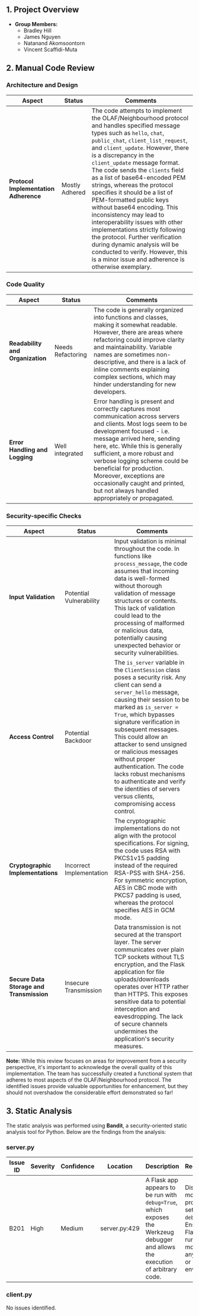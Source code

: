 ## 1. Project Overview
- **Group Members:**
  - Bradley Hill
  - James Nguyen
  - Natanand Akomsoontorn
  - Vincent Scaffidi-Muta


## 2. Manual Code Review

### Architecture and Design

| **Aspect**                                               | **Status**               | **Comments**                                                                                                                                                                                                                                                                                                                                                                                                                                                                                                                                                                                                                                                                                                         |
| -------------------------------------------------------- | ------------------------ | -------------------------------------------------------------------------------------------------------------------------------------------------------------------------------------------------------------------------------------------------------------------------------------------------------------------------------------------------------------------------------------------------------------------------------------------------------------------------------------------------------------------------------------------------------------------------------------------------------------------------------------------------------------------------------------------------------------------- |
| **Protocol Implementation Adherence**                    | Mostly Adhered           | The code attempts to implement the OLAF/Neighbourhood protocol and handles specified message types such as `hello`, `chat`, `public_chat`, `client_list_request`, and `client_update`. However, there is a discrepancy in the `client_update` message format. The code sends the `clients` field as a list of base64-encoded PEM strings, whereas the protocol specifies it should be a list of PEM-formatted public keys without base64 encoding. This inconsistency may lead to interoperability issues with other implementations strictly following the protocol. Further verification during dynamic analysis will be conducted to verify. However, this is a minor issue and adherence is otherwise exemplary. |

### Code Quality

| **Aspect**                       | **Status**        | **Comments**                                                                                                                                                                                                                                                                                                                                                                                                             |
| -------------------------------- | ----------------- | ------------------------------------------------------------------------------------------------------------------------------------------------------------------------------------------------------------------------------------------------------------------------------------------------------------------------------------------------------------------------------------------------------------------------ |
| **Readability and Organization** | Needs Refactoring | The code is generally organized into functions and classes, making it somewhat readable. However, there are areas where refactoring could improve clarity and maintainability. Variable names are sometimes non-descriptive, and there is a lack of inline comments explaining complex sections, which may hinder understanding for new developers.                                                                      |
| **Error Handling and Logging**   | Well integrated   | Error handling is present and correctly captures most communication across servers and clients.  Most logs seem to be development focused - i.e. message arrived here, sending here, etc. While this is generally sufficient, a more robust and verbose logging scheme could be beneficial for production. Moreover, exceptions are occasionally caught and printed, but not always handled appropriately or propagated. |

### Security-specific Checks

| **Aspect**                               | **Status**               | **Comments**                                                                                                                                                                                                                                                                                                                                                                                                                                                                             |
| ---------------------------------------- | ------------------------ | ---------------------------------------------------------------------------------------------------------------------------------------------------------------------------------------------------------------------------------------------------------------------------------------------------------------------------------------------------------------------------------------------------------------------------------------------------------------------------------------- |
| **Input Validation**                     | Potential Vulnerability  | Input validation is minimal throughout the code. In functions like `process_message`, the code assumes that incoming data is well-formed without thorough validation of message structures or contents. This lack of validation could lead to the processing of malformed or malicious data, potentially causing unexpected behavior or security vulnerabilities.                                                                                                                        |
| **Access Control**                       | Potential Backdoor       | The `is_server` variable in the `ClientSession` class poses a security risk. Any client can send a `server_hello` message, causing their session to be marked as `is_server = True`, which bypasses signature verification in subsequent messages. This could allow an attacker to send unsigned or malicious messages without proper authentication. The code lacks robust mechanisms to authenticate and verify the identities of servers versus clients, compromising access control. |
| **Cryptographic Implementations**        | Incorrect Implementation | The cryptographic implementations do not align with the protocol specifications. For signing, the code uses RSA with PKCS1v15 padding instead of the required RSA-PSS with SHA-256. For symmetric encryption, AES in CBC mode with PKCS7 padding is used, whereas the protocol specifies AES in GCM mode.                                                                                                                                                                                |
| **Secure Data Storage and Transmission** | Insecure Transmission    | Data transmission is not secured at the transport layer. The server communicates over plain TCP sockets without TLS encryption, and the Flask application for file uploads/downloads operates over HTTP rather than HTTPS. This exposes sensitive data to potential interception and eavesdropping. The lack of secure channels undermines the application's security measures.                                                                                                          |
**Note:** While this review focuses on areas for improvement from a security perspective, it's important to acknowledge the overall quality of this implementation. The team has successfully created a functional system that adheres to most aspects of the OLAF/Neighbourhood protocol. The identified issues provide valuable opportunities for enhancement, but they should not overshadow the considerable effort demonstrated so far!
## 3. Static Analysis

The static analysis was performed using **Bandit**, a security-oriented static analysis tool for Python. Below are the findings from the analysis:

### server.py

| **Issue ID** | **Severity** | **Confidence** | **Location**     | **Description**                                                                                                                                               | **Recommendation**                                                                                                                                                             | **More Info**                                                                                                    |
|--------------|--------------|----------------|------------------|---------------------------------------------------------------------------------------------------------------------------------------------------------------|--------------------------------------------------------------------------------------------------------------------------------------------------------------------------------|------------------------------------------------------------------------------------------------------------------|
| B201         | High         | Medium         | server.py:429    | A Flask app appears to be run with `debug=True`, which exposes the Werkzeug debugger and allows the execution of arbitrary code.                              | Disable debug mode in production by setting `debug=False`. Ensure that the Flask app is not run with debug mode enabled in any deployment or production environment.            | [Link](https://bandit.readthedocs.io/en/latest/plugins/b201_flask_debug_true.html)                               |

### client.py

No issues identified.

